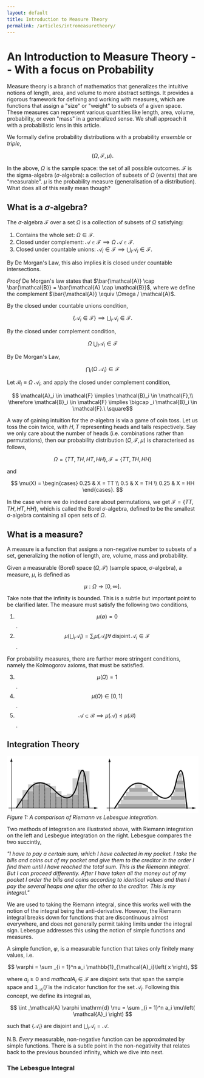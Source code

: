 ```yaml
---
layout: default
title: Introduction to Measure Theory
permalink: /articles/intromeasuretheory/
---
```


# An Introduction to Measure Theory -- With a focus on Probability

Measure theory is a branch of mathematics that generalizes the intuitive notions of length, area, and volume to more abstract settings. It provides a rigorous framework for defining and working with measures, which are functions that assign a "size" or "weight" to subsets of a given space. These measures can represent various quantities like length, area, volume, probability, or even "mass" in a generalized sense. We shall approach it with a probabilistic lens in this article.

We formally define probability distributions with a probability *ensemble* or *triple*,

$$\left( \Omega, \mathcal{F}, \mu \right).$$

In the above, $\Omega$ is the sample space: the set of all possible outcomes. $\mathcal{F}$ is the sigma-algebra ($\sigma$-algebra): a collection of subsets of $\Omega$ (events) that are "measurable". $\mu$ is the probability measure (generalisation of a distribution). What does all of this really mean though?

## What is a $\sigma$-algebra?

The $\sigma$-algebra $\mathcal{F}$ over a set $\Omega$ is a collection of subsets of $\Omega$ satisfying:
1. Contains the whole set: $\Omega \in \mathcal{F}$.
2. Closed under complement: $\mathcal{A} \in \mathcal{F} \implies \Omega \ \mathcal{A} \in \mathcal{F}$.
3. Closed under countable unions: $\mathcal{A}_i \in \mathcal{F} \implies \bigcup _i \mathcal{A}_i \in \mathcal{F}$.

By De Morgan's Law, this also implies it is closed under countable intersections.

*Proof*    De Morgan's law states that $\bar{\mathcal{A}} \cap \bar{\mathcal{B}} = \bar{\mathcal{A} \cap \mathcal{B}}$, where we define the complement $\bar{\mathcal{A}} \equiv \Omega / \mathcal{A}$.

By the closed under countable unions condition,

$$
\{ \mathcal{A}_i \in \mathcal{F} \} \implies \bigcup _i \mathcal{A}_i \in \mathcal{F}.
$$

By the closed under complement condition,

$$
\Omega \ \bigcup _i \mathcal{A}_i \in \mathcal{F}
$$

By De Morgan's Law,

$$
\bigcap _i \left( \Omega \ \mathcal{A}_i \right) \in \mathcal{F}
$$

Let $\mathcal{B}_i \equiv \Omega \ \mathcal{A}_i$, and apply the closed under complement condition,

$$
\mathcal{A}_i \in \mathcal{F} \implies \mathcal{B}_i \in \mathcal{F},\\
\therefore \mathcal{B}_i \in \mathcal{F} \implies \bigcap _i \mathcal{B}_i \in \mathcal{F}.\
\square$$

A way of gaining intuition for the $\sigma$-algebra is via a game of coin toss. Let us toss the coin twice, with $H, T$ representing heads and tails respectively. Say we only care about the number of heads (i.e. combinations rather than permutations), then our probability distribution $\left( \Omega, \mathcal{F}, \mu \right)$ is characterised as follows,

$$
\Omega = \{TT, TH, HT, HH \}, \mathcal{F} = \{ TT, TH, HH \}
$$

and

$$
\mu(X) = \begin{cases} 
      0.25 & X = TT \\
      0.5 & X = TH \\
      0.25 & X = HH 
   \end{cases}.
$$

In the case where we do indeed care about permutations, we get $\mathcal{F} = \{ TT, TH, HT, HH \}$, which is called the Borel $\sigma$-algebra, defined to be the smallest σ-algebra containing all open sets of $\Omega$.

## What is a measure?

A measure is a function that assigns a non-negative number to subsets of a set, generalizing the notion of length, are, volume, mass and probability.

Given a measurable (Borel) space $\left( \Omega, \mathcal{F} \right)$ (sample space, $\sigma$-algebra), a measure, $\mu$, is defined as

$$
\mu : \Omega \rightarrow \left[0, \infty \right].
$$

Take note that the infinity is bounded. This is a subtle but important point to be clarified later. The measure must satisfy the following two conditions,
1. $$ \mu\left( \emptyset \right) = 0 $$.
2. $$ \mu\left( \bigcup _i \mathcal{A}_i \right) = \sum _i \mu\left( \mathcal{A}_i \right) \forall \, \mathrm{disjoint} \, \mathcal{A}_i \in \mathcal{F} $$.

For probability measures, there are further more stringent conditions, namely the Kolmogorov axioms, that must be satisfied.

3. $$\mu\left( \Omega \right) = 1 $$.
4. $$\mu\left( \Omega \right) \in \left[ 0, 1 \right] $$.
5. $$\mathcal{A} \subset \mathcal{B} \implies \mu\left( \mathcal{A} \right) \leq \mu\left( \mathcal{B} \right) $$.

## Integration Theory

![Integration](/files/riemann_lebesgue.jpg)
*Figure 1: A comparison of Riemann vs Lebesgue integration.*

Two methods of integration are illustrated above, with Riemann integration on the left and Lesbegue integration on the right. Lebesgue compares the two succintly,

*"I have to pay a certain sum, which I have collected in my pocket. I take the bills and coins out of my pocket and give them to the creditor in the order I find them until I have reached the total sum. This is the Riemann integral. But I can proceed differently. After I have taken all the money out of my pocket I order the bills and coins according to identical values and then I pay the several heaps one after the other to the creditor. This is my integral."*

We are used to taking the Riemann integral, since this works well with the notion of the integral being the anti-derivative. However, the Riemann integral breaks down for functions that are discontinuous almost everywhere, and does not generally permit taking limits under the integral sign. Lebesgue addresses this using the notion of simple functions and measures.

A simple function, $\varphi$, is a measurable function that takes only finitely many values, i.e.

$$
\varphi = \sum _{i = 1}^n a_i \mathbb{1}_{\mathcal{A}_i}\left( x \right),
$$

where $a_i \geq 0$ and $mathcal{A}_i \in \mathcal{F}$ are disjoint sets that span the sample space and $\mathbb{1}_{\mathcal{A}_i}(\dot)$ is the indicator function for the set $\mathcal{A}_i$.
Following this concept, we define its integral as,

$$
\int _\mathcal{A} \varphi \mathrm{d} \mu = \sum _{i = 1}^n a_i \mu\left( \mathcal{A}_i \right) 
$$

such that $\{ \mathcal{A}_i \}$ are disjoint and $\bigcup _i \mathcal{A}_i = \mathcal{A}$.

N.B. *Every* measurable, non-negative function can be approximated by simple functions. There is a subtle point in the non-negativity that relates back to the previous bounded infinity, which we dive into next.

### The Lebesgue Integral